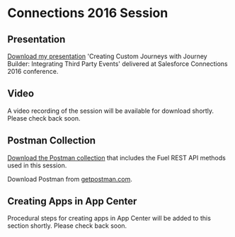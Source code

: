# Connections 2016 Session

## Presentation

[Download my presentation](resources/journey-builder-3rd-party-events-public.pptx?raw=true) 'Creating Custom Journeys with Journey Builder: Integrating Third Party Events' delivered at Salesforce Connections 2016 conference. 

## Video

A video recording of the session will be available for download shortly. Please check back soon.

## Postman Collection

[Download the Postman collection](resources/cnx16.json.postman_collection?raw=true) that includes the Fuel REST API methods used in this session.

Download Postman from [getpostman.com](http://getpostman.com).

## Creating Apps in App Center

Procedural steps for creating apps in App Center will be added to this section shortly. Please check back soon.